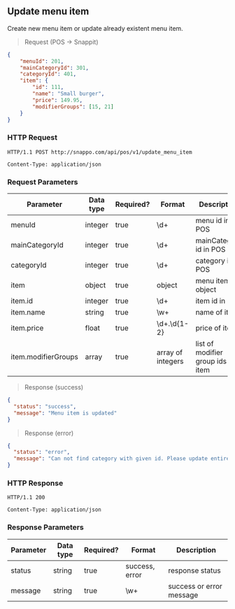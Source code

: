## Update menu item

Create new menu item or update already existent menu item.

> Request (POS -> Snappit)

```json
{
    "menuId": 201,
    "mainCategoryId": 301,
    "categoryId": 401,
    "item": {
        "id": 111,
        "name": "Small burger",
        "price": 149.95,
        "modifierGroups": [15, 21]
    }
}
```

### HTTP Request

`HTTP/1.1 POST http://snappo.com/api/pos/v1/update_menu_item`

`Content-Type: application/json`

### Request Parameters

Parameter | Data type | Required? | Format | Description
--------- | --------- | --------- | ------ | -----------
menuId | integer | true | \d+ | menu id in POS
mainCategoryId | integer | true | \d+ | mainCategory id in POS
categoryId | integer | true | \d+ | category id in POS
item | object | true | object | menu item object
item.id | integer | true | \d+ | item id in POS
item.name | string | true | \w+ | name of item
item.price | float | true | \d+\.\d{1-2} | price of item
item.modifierGroups | array | true | array of integers | list of modifier group ids for item

> Response (success)

```json
{
  "status": "success",
  "message": "Menu item is updated"
}
```

> Response (error)

```json
{
  "status": "error",
  "message": "Can not find category with given id. Please update entire menu."
}
```

### HTTP Response

`HTTP/1.1 200`

`Content-Type: application/json`

### Response Parameters

Parameter | Data type | Required? | Format | Description
--------- | --------- | --------- | ------ | -----------
status | string | true | success, error | response status
message | string | true | \w+ | success or error message
